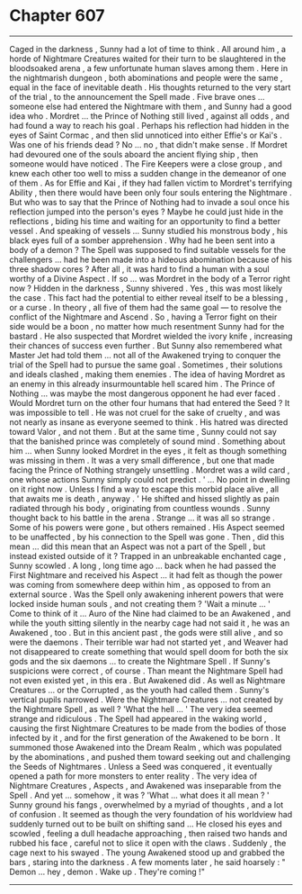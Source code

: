 
# Chapter 607


---

Caged in the darkness , Sunny had a lot of time to think . All around him , a horde of Nightmare Creatures waited for their turn to be slaughtered in the bloodsoaked arena , a few unfortunate human slaves among them . Here in the nightmarish dungeon , both abominations and people were the same , equal in the face of inevitable death .
His thoughts returned to the very start of the trial , to the announcement the Spell made . Five brave ones … someone else had entered the Nightmare with them , and Sunny had a good idea who .
Mordret … the Prince of Nothing still lived , against all odds , and had found a way to reach his goal . Perhaps his reflection had hidden in the eyes of Saint Cormac , and then slid unnoticed into either Effie's or Kai's .
Was one of his friends dead ?
No … no , that didn't make sense . If Mordret had devoured one of the souls aboard the ancient flying ship , then someone would have noticed . The Fire Keepers were a close group , and knew each other too well to miss a sudden change in the demeanor of one of them .
As for Effie and Kai , if they had fallen victim to Mordret's terrifying Ability , then there would have been only four souls entering the Nightmare .
But who was to say that the Prince of Nothing had to invade a soul once his reflection jumped into the person's eyes ? Maybe he could just hide in the reflections , biding his time and waiting for an opportunity to find a better vessel .
And speaking of vessels …
Sunny studied his monstrous body , his black eyes full of a somber apprehension .
Why had he been sent into a body of a demon ? The Spell was supposed to find suitable vessels for the challengers … had he been made into a hideous abomination because of his three shadow cores ? After all , it was hard to find a human with a soul worthy of a Divine Aspect .
If so … was Mordret in the body of a Terror right now ?
Hidden in the darkness , Sunny shivered .
Yes , this was most likely the case . This fact had the potential to either reveal itself to be a blessing , or a curse .
In theory , all five of them had the same goal — to resolve the conflict of the Nightmare and Ascend . So , having a Terror fight on their side would be a boon , no matter how much resentment Sunny had for the bastard . He also suspected that Mordret wielded the ivory knife , increasing their chances of success even further .
But Sunny also remembered what Master Jet had told them … not all of the Awakened trying to conquer the trial of the Spell had to pursue the same goal . Sometimes , their solutions and ideals clashed , making them enemies .
The idea of having Mordret as an enemy in this already insurmountable hell scared him . The Prince of Nothing … was maybe the most dangerous opponent he had ever faced .
Would Mordret turn on the other four humans that had entered the Seed ? It was impossible to tell . He was not cruel for the sake of cruelty , and was not nearly as insane as everyone seemed to think . His hatred was directed toward Valor , and not them . But at the same time , Sunny could not say that the banished prince was completely of sound mind .
Something about him … when Sunny looked Mordret in the eyes , it felt as though something was missing in them . It was a very small difference , but one that made facing the Prince of Nothing strangely unsettling .
Mordret was a wild card , one whose actions Sunny simply could not predict .
' ... No point in dwelling on it right now . Unless I find a way to escape this morbid place alive , all that awaits me is death , anyway . '
He shifted and hissed slightly as pain radiated through his body , originating from countless wounds .
Sunny thought back to his battle in the arena .
Strange … it was all so strange .
Some of his powers were gone , but others remained . His Aspect seemed to be unaffected , by his connection to the Spell was gone .
Then , did this mean … did this mean that an Aspect was not a part of the Spell , but instead existed outside of it ?
Trapped in an unbreakable enchanted cage , Sunny scowled .
A long , long time ago … back when he had passed the First Nightmare and received his Aspect … it had felt as though the power was coming from somewhere deep within him , as opposed to from an external source .
Was the Spell only awakening inherent powers that were locked inside human souls , and not creating them ?
'Wait a minute … '
Come to think of it … Auro of the Nine had claimed to be an Awakened , and while the youth sitting silently in the nearby cage had not said it , he was an Awakened , too . But in this ancient past , the gods were still alive , and so were the daemons .
Their terrible war had not started yet , and Weaver had not disappeared to create something that would spell doom for both the six gods and the six daemons … to create the Nightmare Spell .
If Sunny's suspicions were correct , of course . Than meant the Nightmare Spell had not even existed yet , in this era .
But Awakened did .
As well as Nightmare Creatures … or the Corrupted , as the youth had called them .
Sunny's vertical pupils narrowed .
Were the Nightmare Creatures … not created by the Nightmare Spell , as well ?
'What the hell … '
The very idea seemed strange and ridiculous . The Spell had appeared in the waking world , causing the first Nightmare Creatures to be made from the bodies of those infected by it , and for the first generation of the Awakened to be born .
It summoned those Awakened into the Dream Realm , which was populated by the abominations , and pushed them toward seeking out and challenging the Seeds of Nightmares . Unless a Seed was conquered , it eventually opened a path for more monsters to enter reality .
The very idea of Nightmare Creatures , Aspects , and Awakened was inseparable from the Spell .
And yet … somehow , it was ?
'What ... what does it all mean ? '
Sunny ground his fangs , overwhelmed by a myriad of thoughts , and a lot of confusion . It seemed as though the very foundation of his worldview had suddenly turned out to be built on shifting sand …
He closed his eyes and scowled , feeling a dull headache approaching , then raised two hands and rubbed his face , careful not to slice it open with the claws .
Suddenly , the cage next to his swayed . The young Awakened stood up and grabbed the bars , staring into the darkness .
A few moments later , he said hoarsely :
" Demon … hey , demon . Wake up . They're coming !"

---

